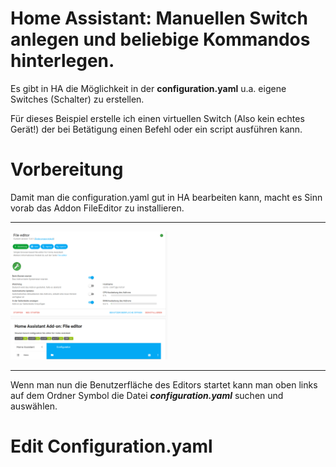 # Home Assistant: Manuellen Switch anlegen und beliebige Kommandos hinterlegen.

Es gibt in HA die Möglichkeit in der **configuration.yaml** u.a. eigene Switches (Schalter) zu erstellen.

Für dieses Beispiel erstelle ich einen virtuellen Switch (Also kein echtes Gerät!) der bei Betätigung einen Befehl oder ein script ausführen kann.

# Vorbereitung

Damit man die configuration.yaml gut in HA bearbeiten kann, macht es Sinn vorab das Addon FileEditor zu installieren.

---
<img src="/Images/fileEditor.png" width="50%" >

---

Wenn man nun die Benutzerfläche des Editors startet kann man oben links auf dem Ordner Symbol die Datei ***configuration.yaml*** suchen und auswählen.

# Edit Configuration.yaml


